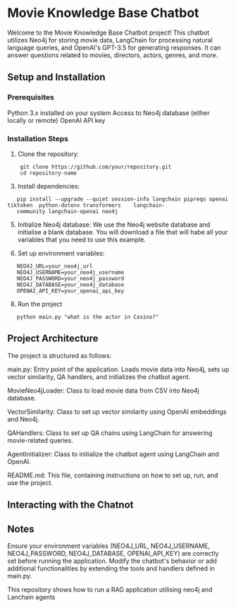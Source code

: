 # Movie Knowledge Base Chatbot
Welcome to the Movie Knowledge Base Chatbot project! This chatbot utilizes Neo4j for storing movie data, LangChain for processing natural language queries, and OpenAI's GPT-3.5 for generating responses. It can answer questions related to movies, directors, actors, genres, and more.

## Setup and Installation
### Prerequisites
Python 3.x installed on your system
Access to Neo4j database (either locally or remote)
OpenAI API key
### Installation Steps

1. Clone the repository:

```
    git clone https://github.com/your/repository.git
    cd repository-name
```

3. Install dependencies:
```
   pip install --upgrade --quiet session-info langchain pipreqs openai  tiktoken  python-dotenv transformers    langchain- 
   community langchain-openai neo4j
```

5. Initialize Neo4j database:
   We use the Neo4j website database and initialise a blank database. You will download a file that will habe all your variables that you need to use this example.

6. Set up environment variables:
```
   NEO4J_URL=your_neo4j_url
   NEO4J_USERNAME=your_neo4j_username
   NEO4J_PASSWORD=your_neo4j_password
   NEO4J_DATABASE=your_neo4j_database
   OPENAI_API_KEY=your_openai_api_key

```

8. Run the project
```
   python main.py "what is the actor in Casino?"
```

## Project Architecture 

The project is structured as follows:

main.py: Entry point of the application. Loads movie data into Neo4j, sets up vector similarity, QA handlers, and initializes the chatbot agent.

MovieNeo4jLoader: Class to load movie data from CSV into Neo4j database.

VectorSimilarity: Class to set up vector similarity using OpenAI embeddings and Neo4j.

QAHandlers: Class to set up QA chains using LangChain for answering movie-related queries.

AgentInitializer: Class to initialize the chatbot agent using LangChain and OpenAI.

README.md: This file, containing instructions on how to set up, run, and use the project.

## Interacting with the Chatnot 


## Notes 

Ensure your environment variables (NEO4J_URL, NEO4J_USERNAME, NEO4J_PASSWORD, NEO4J_DATABASE, OPENAI_API_KEY) are correctly set before running the application.
Modify the chatbot's behavior or add additional functionalities by extending the tools and handlers defined in main.py.


   
This repository shows how to run a RAG application utilising neo4j and Lanchain agents


